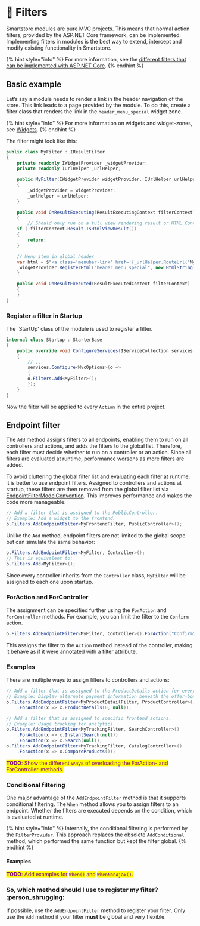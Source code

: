 # 🐥 Filters

Smartstore modules are pure MVC projects. This means that normal action filters, provided by the ASP.NET Core framework, can be implemented. Implementing filters in modules is the best way to extend, intercept and modify existing functionality in Smartstore.

{% hint style="info" %}
For more information, see the [different filters that can be implemented with ASP.NET Core](https://learn.microsoft.com/en-us/aspnet/core/mvc/controllers/filters?view=aspnetcore-7.0).
{% endhint %}

## Basic example

Let’s say a module needs to render a link in the header navigation of the store. This link leads to a page provided by the module. To do this, create a filter class that renders the link in the `header_menu_special` widget zone.

{% hint style="info" %}
For more information on widgets and widget-zones, see [Widgets](../../framework/content/widgets.md).
{% endhint %}

The filter might look like this:

```csharp
public class MyFilter : IResultFilter
{
    private readonly IWidgetProvider _widgetProvider;   
    private readonly IUrlHelper _urlHelper;

    public MyFilter(IWidgetProvider widgetProvider, IUrlHelper urlHelper)
    {
        _widgetProvider = widgetProvider;
        _urlHelper = urlHelper;
    }

    public void OnResultExecuting(ResultExecutingContext filterContext)
    {
        // Should only run on a full view rendering result or HTML ContentResult.
	if (!filterContext.Result.IsHtmlViewResult())
	{
	    return;
	}

	// Menu item in global header
	var html = $"<a class='menubar-link' href='{_urlHelper.RouteUrl("MyRoute")}'>My Link</a>";
	_widgetProvider.RegisterHtml("header_menu_special", new HtmlString(html), 100);
    }

    public void OnResultExecuted(ResultExecutedContext filterContext)
    {
    }
}
```

### Register a filter in Startup

The \`StartUp' class of the module is used to register a filter.

```csharp
internal class Startup : StarterBase
{
    public override void ConfigureServices(IServiceCollection services, IApplicationContext appContext)
    {
        // ...
        services.Configure<MvcOptions>(o =>
        {
	    o.Filters.Add<MyFilter>();
        });
    }
}
```

Now the filter will be applied to every `Action` in the entire project.

## Endpoint filter

The `Add` method assigns filters to all endpoints, enabling them to run on all controllers and actions, and adds the filters to the global list. Therefore, each filter must decide whether to run on a controller or an action. Since all filters are evaluated at runtime, performance worsens as more filters are added.

To avoid cluttering the global filter list and evaluating each filter at runtime, it is better to use endpoint filters. Assigned to controllers and actions at startup, these filters are then removed from the global filter list via [EndpointFilterModelConvention](https://github.com/smartstore/Smartstore/blob/main/src/Smartstore.Web.Common/Filters/EndpointFilterModelConvention.cs). This improves performance and makes the code more manageable.

```csharp
// Add a filter that is assigned to the PublicController.
// Example: Add a widget to the frontend.
o.Filters.AddEndpointFilter<MyFrontendFilter, PublicController>();
```

Unlike the `Add` method, endpoint filters are not limited to the global scope but can simulate the same behavior:

```csharp
o.Filters.AddEndpointFilter<MyFilter, Controller>();
// This is equivalent to:
o.Filters.Add<MyFilter>();
```

Since every controller inherits from the `Controller` class, `MyFilter` will be assigned to each one upon startup.

### ForAction and ForController

The assignment can be specified further using the `ForAction` and `ForController` methods. For example, you can limit the filter to the `Confirm` action.

```csharp
o.Filters.AddEndpointFilter<MyFilter, Controller>().ForAction("Confirm");
```

This assigns the filter to the `Action` method instead of the controller, making it behave as if it were annotated with a filter attribute.

### Examples

There are multiple ways to assign filters to controllers and actions:

```csharp
// Add a filter that is assigned to the ProductDetails action for every product.
// Example: Display alternate payment information beneath the offer-box.
o.Filters.AddEndpointFilter<MyProductDetailFilter, ProductController>()
    .ForAction(x => x.ProductDetails(0, null));

// Add a filter that is assigned to specific frontend actions.
// Example: Usage tracking for analytics.
o.Filters.AddEndpointFilter<MyTrackingFilter, SearchController>()
    .ForAction(x => x.InstantSearch(null))
    .ForAction(x => x.Search(null));
o.Filters.AddEndpointFilter<MyTrackingFilter, CatalogController>()
    .ForAction(x => x.CompareProducts());
```

<mark style="color:purple;">**TODO**</mark><mark style="color:purple;">: Show the different ways of overloading the ForAction- and ForController-methods.</mark>

### Conditional filtering

One major advantage of the `AddEndpointFilter` method is that it supports conditional filtering. The `When` method allows you to assign filters to an endpoint. Whether the filters are executed depends on the condition, which is evaluated at runtime.

{% hint style="info" %}
Internally, the conditional filtering is performed by the `FilterProvider`. This approach replaces the obsolete `AddConditional` method, which performed the same function but kept the filter global.
{% endhint %}

#### Examples

<mark style="color:purple;">**TODO**</mark><mark style="color:purple;">: Add examples for</mark> <mark style="color:purple;"></mark><mark style="color:purple;">`When()`</mark> <mark style="color:purple;"></mark><mark style="color:purple;">and</mark> <mark style="color:purple;"></mark><mark style="color:purple;">`WhenNonAjax()`</mark><mark style="color:purple;">.</mark>

### So, which method should I use to register my filter? :person\_shrugging:

If possible, use the `AddEndpointFilter` method to register your filter. Only use the `Add` method if your filter **must** be global and very flexible.
